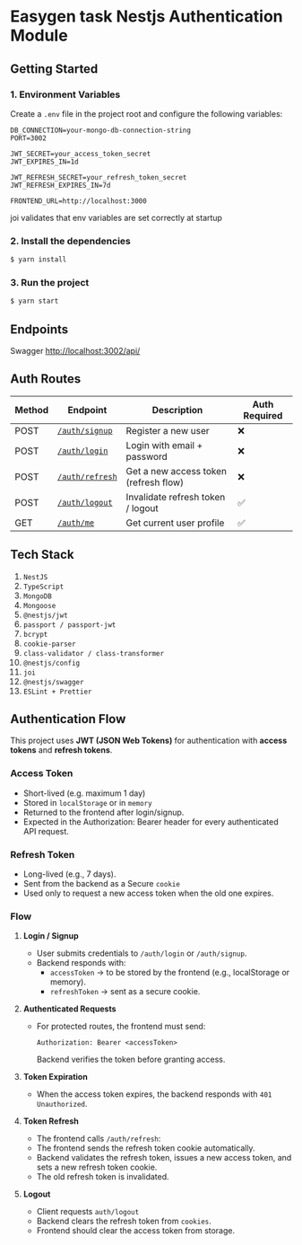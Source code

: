 # Easygen task Nestjs Authentication Module

## Getting Started
### 1. Environment Variables

Create a `.env` file in the project root and configure the following variables:

```env
DB_CONNECTION=your-mongo-db-connection-string
PORT=3002

JWT_SECRET=your_access_token_secret
JWT_EXPIRES_IN=1d

JWT_REFRESH_SECRET=your_refresh_token_secret
JWT_REFRESH_EXPIRES_IN=7d

FRONTEND_URL=http://localhost:3000
```
joi validates that env variables are set correctly at startup

### 2. Install the dependencies
```bash
$ yarn install
```

### 3. Run the project
```bash
$ yarn start
```
## Endpoints
Swagger [http://localhost:3002/api/](http://localhost:3002/api/)

## Auth Routes
| Method | Endpoint                                              | Description                           | Auth Required |
| ------ |-------------------------------------------------------| ------------------------------------- | ------------- |
| POST   | [`/auth/signup`](http://localhost:3002/auth/signup)   | Register a new user                   | ❌             |
| POST   | [`/auth/login`](http://localhost:3002/auth/login)     | Login with email + password           | ❌             |
| POST   | [`/auth/refresh`](http://localhost:3002/auth/refresh) | Get a new access token (refresh flow) | ❌             |
| POST   | [`/auth/logout`](http://localhost:3002/auth/logout)   | Invalidate refresh token / logout     | ✅             |
| GET    | [`/auth/me`](http://localhost:3002/auth/me)           | Get current user profile              | ✅             |

## Tech Stack
1. `NestJS`
2. `TypeScript`
3. `MongoDB`
4. `Mongoose`
5. `@nestjs/jwt`
6. `passport / passport-jwt`
7. `bcrypt`
8. `cookie-parser`
9. `class-validator / class-transformer`
10. `@nestjs/config`
11. `joi`
12. `@nestjs/swagger`
13. `ESLint + Prettier`

## Authentication Flow

This project uses **JWT (JSON Web Tokens)** for authentication with **access tokens** and **refresh tokens**.

### Access Token
- Short-lived (e.g. maximum 1 day)
- Stored in `localStorage` or in `memory`
- Returned to the frontend after login/signup.
- Expected in the Authorization: Bearer <token> header for every authenticated API request.

### Refresh Token
- Long-lived (e.g., 7 days).
- Sent from the backend as a Secure `cookie`
- Used only to request a new access token when the old one expires.

### Flow

1. **Login / Signup**
    - User submits credentials to `/auth/login` or `/auth/signup`.
    - Backend responds with:
        - `accessToken` → to be stored by the frontend (e.g., localStorage or memory).
        - `refreshToken` → sent as a secure cookie.

2. **Authenticated Requests**
    - For protected routes, the frontend must send:
      ```
      Authorization: Bearer <accessToken>
      ``` 
      Backend verifies the token before granting access.

3. **Token Expiration**
    - When the access token expires, the backend responds with `401 Unauthorized`.

4. **Token Refresh**
    - The frontend calls `/auth/refresh`:
    - The frontend sends the refresh token cookie automatically.
    - Backend validates the refresh token, issues a new access token, and sets a new refresh token cookie.
    - The old refresh token is invalidated.

5. **Logout**
    - Client requests `auth/logout`
    - Backend clears the refresh token from `cookies`. 
    - Frontend should clear the access token from storage.